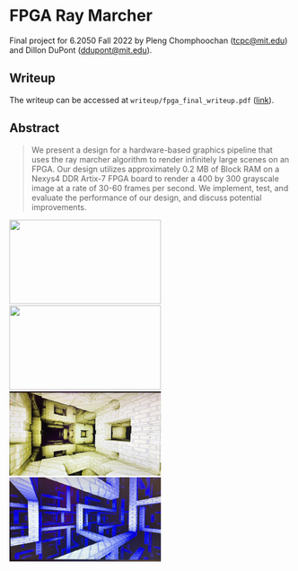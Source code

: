 # FPGA Ray Marcher

Final project for 6.2050 Fall 2022 by Pleng Chomphoochan (<tcpc@mit.edu>) and Dillon DuPont (<ddupont@mit.edu>).

## Writeup

The writeup can be accessed at `writeup/fpga_final_writeup.pdf` ([link][writeup]).

[writeup]: https://github.com/tchomphoochan/fpga-ray-marcher/blob/main/writeup/fpga_final_writeup.pdf

## Abstract

> We present a design for a hardware-based graphics pipeline that uses the ray marcher algorithm to render infinitely large scenes on an FPGA. Our design utilizes approximately 0.2 MB of Block RAM on a Nexys4 DDR Artix-7 FPGA board to render a 400 by 300 grayscale image at a rate of 30-60 frames per second. We implement, test, and evaluate the performance of our design, and discuss potential improvements.

<img src="https://github.com/tchomphoochan/fpga-ray-marcher/blob/main/writeup/result1.png?raw=true" width="270" height="150" />
<img src="https://github.com/tchomphoochan/fpga-ray-marcher/blob/main/writeup/result2.png?raw=true" width="270" height="150" />
<img src="https://github.com/tchomphoochan/fpga-ray-marcher/blob/main/writeup/result3.jpg?raw=true" width="270" height="150" />
<img src="https://github.com/tchomphoochan/fpga-ray-marcher/blob/main/writeup/result4.jpg?raw=true" width="270" height="150" />
